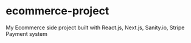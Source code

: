 # ecommerce-project
My Ecommerce side project built with React.js, Next.js, Sanity.io, Stripe Payment system
